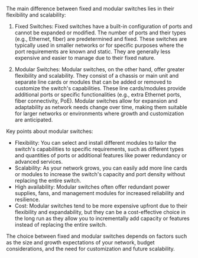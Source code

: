 The main difference between fixed and modular switches lies in their flexibility and scalability:

1. Fixed Switches: Fixed switches have a built-in configuration of ports and cannot be expanded or modified. The number of ports and their types (e.g., Ethernet, fiber) are predetermined and fixed. These switches are typically used in smaller networks or for specific purposes where the port requirements are known and static. They are generally less expensive and easier to manage due to their fixed nature.
    
2. Modular Switches: Modular switches, on the other hand, offer greater flexibility and scalability. They consist of a chassis or main unit and separate line cards or modules that can be added or removed to customize the switch's capabilities. These line cards/modules provide additional ports or specific functionalities (e.g., extra Ethernet ports, fiber connectivity, PoE). Modular switches allow for expansion and adaptability as network needs change over time, making them suitable for larger networks or environments where growth and customization are anticipated.
    

Key points about modular switches:

- Flexibility: You can select and install different modules to tailor the switch's capabilities to specific requirements, such as different types and quantities of ports or additional features like power redundancy or advanced services.
- Scalability: As your network grows, you can easily add more line cards or modules to increase the switch's capacity and port density without replacing the entire switch.
- High availability: Modular switches often offer redundant power supplies, fans, and management modules for increased reliability and resilience.
- Cost: Modular switches tend to be more expensive upfront due to their flexibility and expandability, but they can be a cost-effective choice in the long run as they allow you to incrementally add capacity or features instead of replacing the entire switch.

The choice between fixed and modular switches depends on factors such as the size and growth expectations of your network, budget considerations, and the need for customization and future scalability.